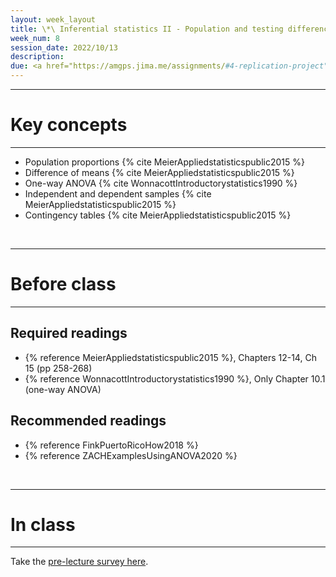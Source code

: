 ```yaml
---
layout: week_layout
title: \*\ Inferential statistics II - Population and testing difference
week_num: 8
session_date: 2022/10/13
description:
due: <a href="https://amgps.jima.me/assignments/#4-replication-project">Replication plan (draft; n.g.)</a>
---
```


---
# Key concepts
---

- Population proportions {% cite MeierAppliedstatisticspublic2015 %}
- Difference of means {% cite MeierAppliedstatisticspublic2015 %}
- One-way ANOVA {% cite WonnacottIntroductorystatistics1990 %}
- Independent and dependent samples {% cite MeierAppliedstatisticspublic2015 %}
- Contingency tables {% cite MeierAppliedstatisticspublic2015 %}

<br>

---
# Before class
---

## Required readings

- {% reference MeierAppliedstatisticspublic2015 %}, Chapters 12-14, Ch 15 (pp 258-268)
- {% reference WonnacottIntroductorystatistics1990 %}, Only Chapter 10.1 (one-way ANOVA)
## Recommended readings

- {% reference FinkPuertoRicoHow2018 %}
- {% reference ZACHExamplesUsingANOVA2020 %}

<br>

---
# In class
---
Take the [pre-lecture survey here](https://PollEv.com/surveys/U7PRWGnEy1bdZY3VO5B45/respond).

